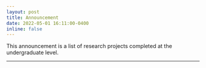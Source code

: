 ```yaml
---
layout: post
title: Announcement
date: 2022-05-01 16:11:00-0400
inline: false
---
```


This announcement is a list of research projects completed at the undergraduate level.

***